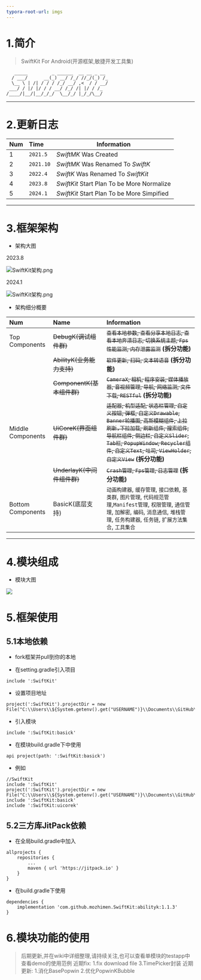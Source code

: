 ```yaml
---
typora-root-url: imgs
---
```


# 1.简介

> SwiftKit For Android(开源框架,敏捷开发工具集)

```
   _____         _ ______  __ __ _ __ 
  / ___/      __(_) __/ /_/ //_/(_) /_
  \__ \ | /| / / / /_/ __/ ,<  / / __/
 ___/ / |/ |/ / / __/ /_/ /| |/ / /_  
/____/|__/|__/_/_/  \__/_/ |_/_/\__/  
```

***

# 2.更新日志

| Num | Time      | Information                |
|:--- |:--------- | ------------------------------------------ |
| 1   | `2021.5`  | *SwiftMK* Was Created      |
| 2   | `2021.10` | *SwiftMK* Was Renamed To *SwiftK*          |
| 3   | `2022.4`  | *SwiftK* Was Renamed To *SwiftKit*         |
| 4   | `2023.8`  | *SwiftKit* Start Plan To be More Normalize |
| 5   | `2024.1`  | *SwiftKit* Start Plan To be More Simpified |

***

# 3.框架架构

- 架构大图

2023.8

![SwiftKit架构.png](https://github.com/mozhimen/SwiftKit/blob/master/imgs/SwiftKit%E6%9E%B6%E6%9E%84.png)

2024.1

![SwiftKit架构.png](https://github.com/mozhimen/SwiftKit/blob/master/imgs/SwiftKit%E6%9E%B6%E6%9E%84.png)

- 架构细分概要

| Num | Name                  | Information                                                                                                                                                                                                               |
|:-- |:----------------------|:--------------------------------------------------------------------------------------------------------------------------------------------------------------------------------------------------------------------------|
| Top Components    | ~~DebugK(调试组件群)~~         | ~~`查看本地参数`, `查看分享本地日志`, `查看本地奔溃日志`, `切换系统主题`, `Fps性能监测`, `内存泄露监测`~~ **(拆分功能)**                                                                                                                                                                                           |
|   | ~~AbilityK(业务能力支持)~~  | ~~`软件更新`, `扫码`, `文本转语音`~~ **(拆分功能)**                                                                                                                                                                                      |
|   | ~~ComponentK(基本组件群)~~ | ~~`CameraX`, `相机`, `程序安装`, `媒体播放器`, `音视频管理`, `导航`, `网络监测`, `文件下载`, `RESTful`~~ **(拆分功能)**                                                                                                                                 |
| Middle Components | ~~UiCoreK(界面组件群)~~    | ~~`适配器`, `机型适配`, `状态栏管理`, `自定义按钮`, `弹框`, `自定义Drawable`, `Banner轮播图`, `高斯模糊组件`, `上拉刷新,下拉加载`,  `刷新组件`, `搜索组件`, `导航栏组件`, `侧边栏`,     `自定义Slider`, `Tab栏`, `PopupWindow`, `Recycler组件`, `自定义Text`, `吐司`, `ViewHolder`, `自定义View`~~ **(拆分功能)** |
|   | ~~UnderlayK(中间件组件群)~~ | ~~`Crash管理`, `Fps管理`, `日志管理`~~ **(拆分功能)**                                                                                                               |
| Bottom Components | BasicK(底层支持)          | `动画构建器`, `缓存管理`, `接口依赖`, `基类群`, `图片管理`, `代码规范管理`,`Manifest管理`, `权限管理`, `通信管理`, `加解密`, `编码`, `消息通信`, `堆栈管理`, `任务构建器`,     `任务链`, `扩展方法集合`, `工具集合`                                                                          |

***

# 4.模块组成

- 模块大图

![](https://github.com/mozhimen/SwiftKit/blob/master/imgs/modules.png)

# 5.框架使用

## 5.1本地依赖

- fork框架并pull到你的本地

- 在setting.gradle引入项目

```
include ':SwiftKit'
```

- 设置项目地址

```
project(':SwiftKit').projectDir = new File("C:\\Users\\${System.getenv().get("USERNAME")}\\Documents\\GitHub\\SwiftKit")
```

- 引入模块

```
include ':SwiftKit:basick'
```

- 在模块build.gradle下中使用

```
api project(path: ':SwiftKit:basick')
```

- 例如

```
//SwiftKit
include ':SwiftKit'
project(':SwiftKit').projectDir = new File("C:\\Users\\${System.getenv().get("USERNAME")}\\Documents\\GitHub\\SwiftKit")
include ':SwiftKit:basick'
include ':SwiftKit:uicorek'
```

## 5.2三方库JitPack依赖

- 在全局build.gradle中加入

```
allprojects {
    repositories {
        ...
        maven { url 'https://jitpack.io' }
    }
}
```

- 在build.gradle下使用

```
dependencies {
    implementation 'com.github.mozhimen.SwiftKit:abilityk:1.1.3'
}
```

# 6.模块功能的使用

> 后期更新,并在wiki中详细整理,请持续关注,也可以查看单模块的testapp中查看demo的使用范例
> 近期fix: 1.fix download file
> 3.TimePicker封装
> 近期更新: 1.消化BasePopwin
> 2.优化PopwinKBubble
